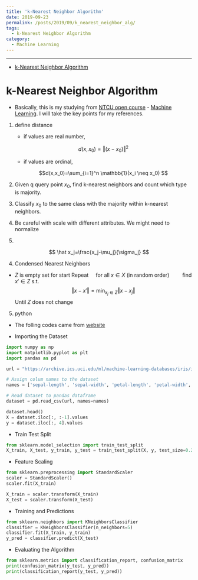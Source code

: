 ```yaml
---
title: 'k-Nearest Neighbor Algorithm'
date: 2019-09-23
permalink: /posts/2019/09/k_nearest_neighbor_alg/
tags:
  - k-Nearest Neighbor Algorithm
category:
  - Machine Learning
---
```


---
- [k-Nearest Neighbor Algorithm](#k-Nearest-Neighbor-Algorithm)

# k-Nearest Neighbor Algorithm
- Basically, this is my studying from [NTCU open course](http://ocw.nctu.edu.tw/index.php) - [Machine Learning](http://ocw.nctu.edu.tw/course_detail.php?bgid=1&gid=1&nid=563&page=1). I will take the key points for my references.

1. define distance
    * if values are real number, 

    $$d(x,x_0)=\left\Vert (x-x_0)\right\Vert^2$$

    * if values are ordinal,

    $$d(x,x_0)=\sum_{i=1}^n \mathbb{1}(x_i \neq x_0) $$

2. Given q query point $x_0$, find k-nearest neighbors and count which type is majority. 

3. Classify $x_0$ to the same class with the majority within k-nearest neighbors.

4. Be careful with scale with different attributes. We might need to normalize
5. 
$$
\hat x_j=\frac{x_j-\mu_j}{\sigma_j}
$$

4. Condensed Nearest Neighbors

- $Z$ is empty set for start
Repeat 
&nbsp;&nbsp;&nbsp;&nbsp;for all $x \in X$ (in random order)
&nbsp;&nbsp;&nbsp;&nbsp;&nbsp;&nbsp;&nbsp;&nbsp;find $x' \in Z$ s.t.
        $$\left\Vert x-x' \right\Vert=\text{min}_{x_j \in Z} \left\Vert x-x_j \right\Vert$$
Until $Z$ does not change

5. python 



* The folling codes came from [website](https://stackabuse.com/k-nearest-neighbors-algorithm-in-python-and-scikit-learn/)

- Importing the Dataset

```python 
import numpy as np
import matplotlib.pyplot as plt
import pandas as pd

url = "https://archive.ics.uci.edu/ml/machine-learning-databases/iris/iris.data"

# Assign colum names to the dataset
names = ['sepal-length', 'sepal-width', 'petal-length', 'petal-width', 'Class']

# Read dataset to pandas dataframe
dataset = pd.read_csv(url, names=names)
```

```python
dataset.head()
X = dataset.iloc[:, :-1].values
y = dataset.iloc[:, 4].values
```

- Train Test Split

```python 
from sklearn.model_selection import train_test_split
X_train, X_test, y_train, y_test = train_test_split(X, y, test_size=0.20)
```
- Feature Scaling
```python
from sklearn.preprocessing import StandardScaler
scaler = StandardScaler()
scaler.fit(X_train)

X_train = scaler.transform(X_train)
X_test = scaler.transform(X_test)
```
- Training and Predictions

```python
from sklearn.neighbors import KNeighborsClassifier
classifier = KNeighborsClassifier(n_neighbors=5)
classifier.fit(X_train, y_train)
y_pred = classifier.predict(X_test)
```
- Evaluating the Algorithm
```python 
from sklearn.metrics import classification_report, confusion_matrix
print(confusion_matrix(y_test, y_pred))
print(classification_report(y_test, y_pred))
```